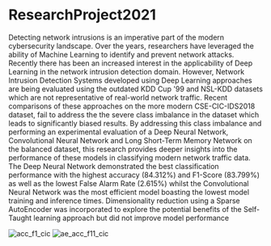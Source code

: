 # ResearchProject2021
Detecting network intrusions is an imperative part of the modern cybersecurity landscape. Over the years, researchers have leveraged the ability of Machine Learning to identify and prevent network attacks. Recently there has been an increased interest in the applicability of Deep Learning in the network intrusion detection domain. However, Network Intrusion Detection Systems developed using Deep Learning approaches are being evaluated using the outdated KDD Cup '99 and NSL-KDD datasets which are not representative of real-world network traffic. Recent comparisons of these approaches on the more modern CSE-CIC-IDS2018 dataset, fail to address the the severe class imbalance in the dataset which leads to significantly biased results. By addressing this class imbalance and performing an experimental evaluation of a Deep Neural Network, Convolutional Neural Network and Long Short-Term Memory Network on the balanced dataset, this research provides deeper insights into the performance of these models in classifying modern network traffic data. The Deep Neural Network demonstrated the best classification performance with the highest accuracy (84.312\%) and F1-Score (83.799\%) as well as the lowest False Alarm Rate (2.615\%) whilst the Convolutional Neural Network was the most efficient model boasting the lowest model training and inference times. Dimensionality reduction using a Sparse AutoEncoder was incorporated to explore the potential benefits of the Self-Taught learning approach but did not improve model performance

![acc_f1_cic](https://user-images.githubusercontent.com/60913244/143551633-45c04216-a56d-4020-bf91-5b66df065ecc.jpg)
![ae_acc_f11_cic](https://user-images.githubusercontent.com/60913244/143551639-17cb3971-4283-43d1-baab-d80f5598ffc4.jpg)
